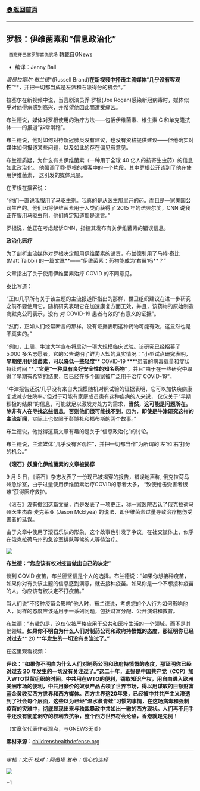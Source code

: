 ###  [:house:返回首頁](https://github.com/ourhimalayas/txt)
---


## 罗根：伊维菌素和“信息政治化”
` 西班牙巴塞罗那喜悦农场` [轉載自GNews](https://gnews.org/zh-hans/1527925/)

- 编译：Jenny Ball


*演员拉塞尔·布兰德**(Russell Brand)**在新视频中抨击主流媒体**“**几乎没有客观性**”**，并把一切都当成是左派和右派得分的机会*。”

拉塞尔在新视频中说，当喜剧演员乔·罗根(Joe Rogan)感染新冠病毒时，媒体似乎对他得病感到高兴，并希望他因此而遭受痛苦。

布兰德说，媒体对罗根使用的治疗方法——包括伊维菌素、维生素 C 和单克隆抗体——的报道“非常滑稽”。

布兰德说，他对如何对待新冠肺炎没有建议，也没有资格提供建议——但他确实对媒体如何报道某些问题，以及如此的存在偏见有意见。

布兰德质疑，为什么有关伊维菌素（一种用于全球 40 亿人的抗寄生虫药）的信息如此政治化。 他强调了乔·罗根的播客中的一个片段，其中罗根公开谈到了他在使用伊维菌素， 这引发的媒体风暴。

在罗根在播客说：

“他们一直说我服用了马驱虫剂。我真的是从医生那里开的药。而且是一家美国公司生产的。他们因将伊维菌素用于人类而获得了 2015 年的诺贝尔奖，CNN 说我正在服用马驱虫剂，他们肯定知道那是谎言。”

罗根说，他正在考虑起诉CNN，指控其发布有关伊维菌素的错误信息。

**政治化医疗**

为了剖析主流媒体对罗根决定服用伊维菌素的谴责，布兰德引用了马特·泰比 (Matt Taibbi) 的一篇文章**——“伊维菌素：药物能成为‘右翼’吗**？”

文章指出了关于使用伊维菌素治疗 COVID 的不同意见。

泰比写道：

“正如几乎所有关于该主题的主流报道所指出的那样，世卫组织建议在进一步研究之前不要使用它，随机研究表明它在加速康复方面无效，并且，该药物的原始制造商默克公司表示，没有 对 COVID-19 患者有效的“有意义的证据”。

“然而，正如人们经常断言的那样，没有证据表明这种药物可能有效，这显然也是不真实的。”

“例如，上周，牛津大学宣布将启动一项大规模临床试验。该研究已经招募了5,000 多名志愿者，它的公告说明了鲜为人知的真实情况：“小型试点研究表明，**早期使用伊维菌素，可以降低一些轻度**** COVID-19 ****患者的病毒载量和症状持续时间 **，”**它是“一种具有良好安全性的知名药物”**，并且“由于在一些研究中取得了早期有希望的结果，它已经在多个国家被广泛用于治疗 COVID-19”。

“牛津报告还说‘几乎没有来自大规模随机对照试验的证据表明，它可以加快疾病康复或减少住院率。’但对于可能有家庭成员患有这种疾病的人来说， 仅仅关于“早期积极的结果”的信息，可能就足以激发对处方的需求，**当然，这可能是问题所在。 除非有人在寻找这些信息，否则他们很可能找不到**，因为，**即使是牛津研究这样的主流新闻**，实际上也仅限于彭博社和福布斯的两个故事。”

布兰德说，他觉得这篇文章有趣的是关于“信息政治化”的讨论。

布兰德说，主流媒体“几乎没有客观性”，并把一切都当作“为所谓的‘左’和‘右’打分的机会。”

**《滚石》妖魔化伊维菌素的文章被揭穿**

9 月 5 日，《滚石》杂志发表了一份现已被揭穿的报告，错误地声称, 俄克拉荷马州急诊室，由于过量使用伊维菌素治疗COVID的患者太多， “致使枪击受害者很难”获得医疗救护。

《滚石》没有撤回这篇文章，而是发表了一项更正，称一家医院否认了俄克拉荷马州医生杰森·麦克莱亚 (Jason McElyea) 的说法，即伊维菌素过量导致治疗枪伤受害者的延误。

由于文章中使用了滚石乐队的形象，这个故事也引发了争议，在社交媒体上，似乎在俄克拉荷马州的急诊室排队等候的人等待治疗。

![](https://assets.gnews.org/wp-content/uploads/2021/09/unknown-3-11.png)

**布兰德：“您应该有权对疫苗做出自己的决定”**

谈到 COVID 疫苗，布兰德坚信是个人的选择。布兰德说：“如果你想接种疫苗，如果你对有关该主题的信息感到满意，就去接种疫苗。如果你是一个不想接种疫苗的人，你应该有权决定不打疫苗。”

当人们说“不接种疫苗会影响”他人时，布兰德说，考虑您的个人行为如何影响他人，同样的态度应该适用于一系列问题，包括财富分配、公开演讲和教育。

布兰德：“有趣的是，这仅仅被严格应用于公共和医疗生活的一个领域，而不是其他领域。**如果你不明白为什么人们对制药公司和政府持愤慨的态度**，**那证明你已经对过去**** 20 ****年发生的一切没有关注过了。”**

在这里观看视频：



**评论：“如果你不明白为什么人们对制药公司和政府持愤慨的态度**，**那证明你已经对过去 20 年发生的一切没有关注过了。”这二十年，正好是中国共产党（CCP）加入WTO世贸组织的时间。中共用在WTO的便利，窃取知识产权，用自由进入欧洲美洲市场的便利，中共用廉价的奴隶产品占领了世界市场，得以用谋取的巨额财富蓝金黄收买西方世界和西方媒体。西方世界这20年来，已经被中共共产主义渗透到了社会每个层面，这些以为已经“温水煮青蛙”习惯的事情，在这场病毒和强制疫苗的灾难中，彻底显现出来与独裁暴政中共如出一辙的西方现状。人们再不用手中还没有彻底剥夺的权利去抗争，整个西方世界将会沦陷，香港就是先例！**

（文章仅代表作者观点，与GNEWS无关）

**素材来源：**[childrenshealthdefense.org](https://childrenshealthdefense.org/defender/joe-rogan-ivermectin-russell-brand-rolling-stone/?utm_source=salsa&amp;eType=EmailBlastContent&amp;eId=f94e6c89-7165-43c5-9b57-9b378224debd)

* * *

*审核：文乐
校对：阿伯塔
发布：信心的选择*

![](https://assets.gnews.org/wp-content/uploads/2021/09/GNEWS_CH..jpeg)

+1
